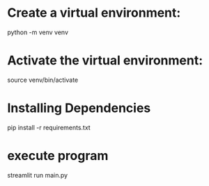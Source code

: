 # Create a virtual environment:
python -m venv venv

# Activate the virtual environment:
source venv/bin/activate

# Installing Dependencies
pip install -r requirements.txt

# execute program
streamlit run main.py